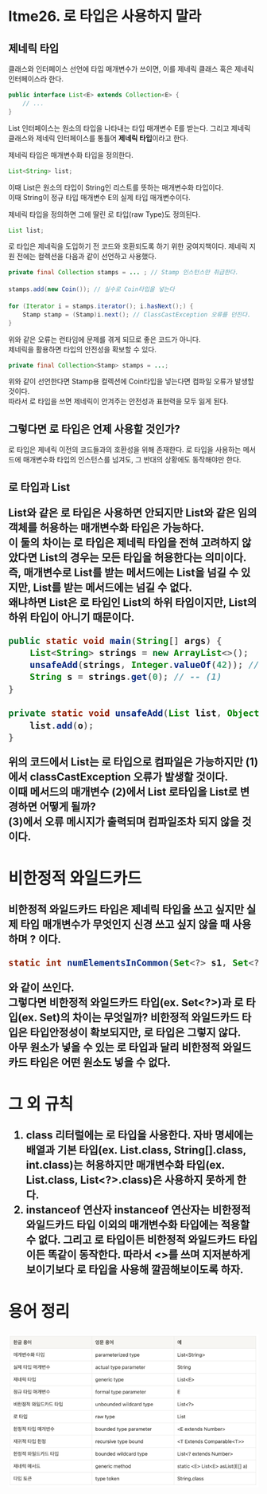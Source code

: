 # Itme26. 로 타입은 사용하지 말라

## 제네릭 타입
클래스와 인터페이스 선언에 타입 매개변수가 쓰이면, 이를 제네릭 클래스 혹은 제네릭 인터페이스라 한다. 
```java
public interface List<E> extends Collection<E> {
    // ...
}
```
List 인터페이스는 원소의 타입을 나타내는 타입 매개변수 E를 받는다. 그리고 제네릭 클래스와 제네릭 인터페이스를 통틀어 **제네릭 타입**이라고 한다.

제네릭 타입은 매개변수화 타입을 정의한다.
```java
List<String> list;
```
이때 List<String>은 원소의 타입이 String인 리스트를 뜻하는 매개변수화 타입이다.  
이때 String이 정규 타입 매개변수 E의 실제 타입 매개변수이다.  

제네릭 타입을 정의하면 그에 딸린 로 타입(raw Type)도 정의된다.
```java
List list;
```
로 타입은 제네릭을 도입하기 전 코드와 호환되도록 하기 위한 궁여지책이다. 제네릭 지원 전에는 컬렉션을 다음과 같이 선언하고 사용했다. 
```java
private final Collection stamps = ... ; // Stamp 인스턴스만 취급한다.

stamps.add(new Coin()); // 실수로 Coin타입을 넣는다

for (Iterator i = stamps.iterator(); i.hasNext();) {
    Stamp stamp = (Stamp)i.next(); // ClassCastException 오류를 던진다.
}
```
위와 같은 오류는 런타임에 문제를 겪게 되므로 좋은 코드가 아니다.   
제네릭을 활용하면 타입의 안전성을 확보할 수 있다.
```java
private final Collection<Stamp> stamps = ...;
```
위와 같이 선언한다면 Stamp용 컬렉션에 Coin타입을 넣는다면 컴파일 오류가 발생할 것이다.  
따라서 로 타입을 쓰면 제네릭이 안겨주는 안전성과 표현력을 모두 잃게 된다. 

## 그렇다면 로 타입은 언제 사용할 것인가?
로 타입은 제네릭 이전의 코드들과의 호환성을 위해 존재한다. 로 타입을 사용하는 메서드에 매개변수화 타입의 인스턴스를 넘겨도, 그 반대의 상황에도 동작해야만 한다.  

## 로 타입과 List<Object>

List와 같은 로 타입은 사용하면 안되지만 List<Object>와 같은 임의 객체를 허용하는 매개변수화 타입은 가능하다.  
이 둘의 차이는 로 타입은 제네릭 타입을 전혀 고려하지 않았다면 List<Object>의 경우는 모든 타입을 허용한다는 의미이다.  
즉, 매개변수로 List를 받는 메서드에는 List<String>을 넘길 수 있지만, List<Object>를 받는 메서드에는 넘길 수 없다.  
왜냐하면 List<String>은 로 타입인 List의 하위 타입이지만, List<Object>의 하위 타입이 아니기 때문이다.  
```java
public static void main(String[] args) {
    List<String> strings = new ArrayList<>();
    unsafeAdd(strings, Integer.valueOf(42)); // -- (3)
    String s = strings.get(0); // -- (1)
}

private static void unsafeAdd(List list, Object o) { //  -- (2)
    list.add(o); 
}
```
위의 코드에서 List는 로 타입으로 컴파일은 가능하지만 (1)에서 classCastException 오류가 발생할 것이다.  
이때 메서드의 매개변수 (2)에서 List 로타입을 List<Object>로 변경하면 어떻게 될까?  
(3)에서 오류 메시지가 출력되며 컴파일조차 되지 않을 것이다.  

## 비한정적 와일드카드  

비한정적 와일드카드 타입은 제네릭 타입을 쓰고 싶지만 실제 타입 매개변수가 무엇인지 신경 쓰고 싶지 않을 때 사용하며 ? 이다. 
```java
static int numElementsInCommon(Set<?> s1, Set<?> s2) {}
```
와 같이 쓰인다.  
그렇다면 비한정적 와일드카드 타입(ex. Set<?>)과 로 타입(ex. Set)의 차이는 무엇일까? 비한정적 와일드카드 타입은 타입안정성이 확보되지만, 로 타입은 그렇지 않다.  
아무 원소가 넣을 수 있는 로 타입과 달리 비한정적 와일드카드 타입은 어떤 원소도 넣을 수 없다. 

## 그 외 규칙
1. class 리터럴에는 로 타입을 사용한다. 
자바 명세에는 배열과 기본 타입(ex. List.class, String[].class, int.class)는 허용하지만 매개변수화 타입(ex. List<String>.class, List<?>.class)은 사용하지 못하게 한다.  
2. instanceof 연산자
instanceof 연산자는 비한정적 와일드카드 타입 이외의 매개변수화 타입에는 적용할 수 없다. 그리고 로 타입이든 비한정적 와일드카드 타입이든 똑같이 동작한다. 따라서 
<>를 쓰며 지저분하게 보이기보다 로 타입을 사용해 깔끔해보이도록 하자. 

## 용어 정리 
![img.png](img.png)
